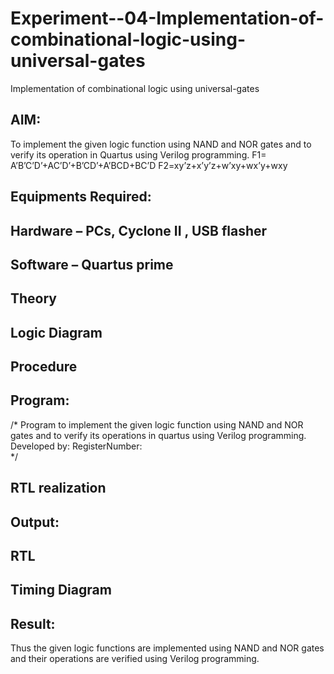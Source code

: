 # Experiment--04-Implementation-of-combinational-logic-using-universal-gates
Implementation of combinational logic using universal-gates
 
## AIM:
To implement the given logic function using NAND and NOR gates and to verify its operation in Quartus using Verilog programming.
 F1= A’B’C’D’+AC’D’+B’CD’+A’BCD+BC’D
F2=xy’z+x’y’z+w’xy+wx’y+wxy
 
 
 
## Equipments Required:
## Hardware – PCs, Cyclone II , USB flasher
## Software – Quartus prime


## Theory
 

## Logic Diagram
## Procedure
## Program:
/*
Program to implement the given logic function using NAND and NOR gates and to verify its operations in quartus using Verilog programming.
Developed by: 
RegisterNumber:  
*/
## RTL realization

## Output:
## RTL
## Timing Diagram
## Result:
Thus the given logic functions are implemented using NAND and NOR gates and their operations are verified using Verilog programming.
